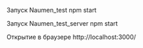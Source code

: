 Запуск Naumen_test
npm start

Запуск Naumen_test_server
npm start

Открытие в браузере
http://localhost:3000/